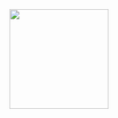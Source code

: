 <div align="center">
  <a href="https://github.com/kevinfaccin">
  <img height="180em" src="https://github-readme-stats.vercel.app/api?username=kevinfaccin&show_icons=true&theme=dracula&include_all_commits=true&count_private=true"/>
<!--   <img height="180em" src="https://github-readme-stats.vercel.app/api/top-langs/?username=kevinfaccin&layout=compact&langs_count=7&theme=dracula"/> -->
</div>
